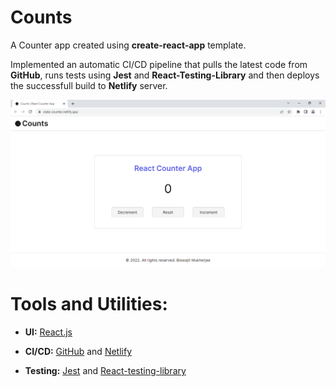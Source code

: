 # Counts

A Counter app created using **create-react-app** template.

Implemented an automatic CI/CD pipeline that pulls the latest code from **GitHub**, runs tests using **Jest** and **React-Testing-Library** and then deploys the successfull build to **Netlify** server.

![](./src/img/App.png)

# Tools and Utilities:

- **UI:** [React.js](https://reactjs.org/)

- **CI/CD:** [GitHub](https://github.com/) and [Netlify](https://www.netlify.com/)

- **Testing:** [Jest](https://jestjs.io/) and [React-testing-library](https://testing-library.com/docs/react-testing-library/intro/)
